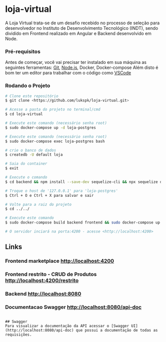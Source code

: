 # loja-virtual
 A Loja Virtual trata-se de um desafio recebido no processo de seleção para desenvolvedor no Instituto de Desenvolvimento Tecnológico (INDT), sendo dividído em Frontend realizado em Angular e Backend desenvolvido em Node.
 
 ### Pré-requisitos

Antes de começar, você vai precisar ter instalado em sua máquina as seguintes ferramentas:
[Git](https://git-scm.com), [Node.js](https://nodejs.org/en/), Docker, Docker-compose
Além disto é bom ter um editor para trabalhar com o código como [VSCode](https://code.visualstudio.com/)

###  Rodando o Projeto

```bash
# Clone este repositório
$ git clone <https://github.com/lukspk/loja-virtual.git>

# Acesse a pasta do projeto no terminal/cmd
$ cd loja-virtual

# Execute este comando (necessário senha root)
$ sudo docker-compose up -d loja-postgres

# Execute este comando (necessário senha root)
$ sudo docker-compose exec loja-postgres bash

# crie o banco de dados
$ createdb -U default loja

# Saia do container
$ exit

# Execute o comando
$ cd backend && npm install --save-dev sequelize-cli && npx sequelize db:migrate && cd config && nano database.js

# Troque o host de '127.0.0.1' para 'loja-postgres'
$ Ctrl + O e Ctrl + X para salvar e sair

# Volte para a raiz do projeto
$ cd ../../

# Execute este comando 
$ sudo docker-compose build backend frontend && sudo docker-compose up -d backend frontend

# O servidor inciará na porta:4200 - acesse <http://localhost:4200>
```
## Links
### Frontend marketplace <http://localhost:4200>
### Frontend restrito - CRUD de Produtos <http://localhost:4200/restrito>
### Backend <http://localhost:8080>
### Documentacao Swagger <http://localhost:8080/api-doc>


```

## Swagger
Para visualizar a documentação da API acessar o [Swagger UI](http://localhost:8080/api-doc) que possui a documentação de todas as requisições.
